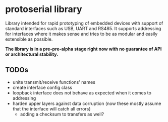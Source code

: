 # protoserial library

Library intended for rapid prototyping of embedded devices with support of standard interfaces such as USB, UART and RS485. It supports addressing for interfaces where it makes sense and tries to be as modular and easily extensible as possible.

**The library is in a pre-pre-alpha stage right now with no guarantee of API or architectural stability.**


## TODOs
- unite transmit/receive functions' names
- create interface config class
- loopback interface does not behave as expected when it comes to addressing
- harden upper layers against data corruption (now these mostly assume that the interface will catch all errors)
    - adding a checksum to transfers as well?
